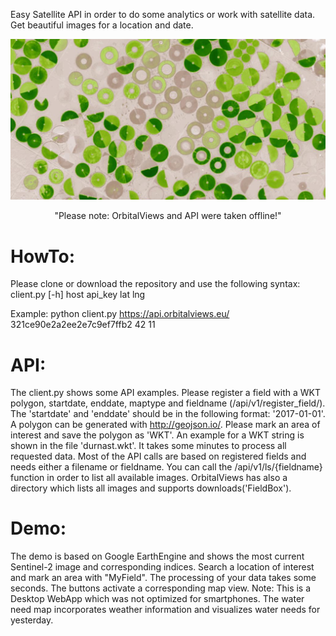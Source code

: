 Easy Satellite API in order to do some analytics or work with satellite data. Get beautiful images for a location and date.

![alt text](img/pivot.png "Description goes here")

<p align="center"> "Please note: OrbitalViews and API were taken offline!" </p>

 
HowTo:
======
Please clone or download the repository and use the following syntax:
client.py [-h] host api_key lat lng

Example:
python client.py https://api.orbitalviews.eu/ 321ce90e2a2ee2e7c9ef7ffb2 42 11

API:
======
The client.py shows some API examples.
Please register a field with a WKT polygon, startdate, enddate, maptype and fieldname (/api/v1/register_field/). The 'startdate' and 'enddate' should be in the following format: '2017-01-01'.
A polygon can be generated with http://geojson.io/. Please mark an area of interest and save the polygon as 'WKT'. An example for a WKT string is shown in the file 'durnast.wkt'.
It takes some minutes to process all requested data. Most of the API calls are based on registered fields and needs either a filename or fieldname.
You can call the /api/v1/ls/{fieldname} function in order to list all available images.
OrbitalViews has also a directory which lists all images and supports downloads('FieldBox').
   
Demo:
=====
The demo is based on Google EarthEngine and shows the most current Sentinel-2 image and corresponding indices. Search a location of interest and mark an area with "MyField". 
The processing of your data takes some seconds. The buttons activate a corresponding map view.
Note: This is a Desktop WebApp which was not optimized for smartphones. The water need map
incorporates weather information and visualizes water needs for yesterday.
